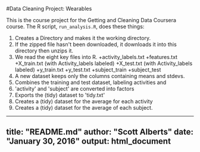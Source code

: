 #Data Cleaning Project: Wearables

This is the course project for the Getting and Cleaning Data Coursera course.
The R script, `run_analysis.R`, does these things:

1. Creates a Directory and makes it the working directory.
2. If the zipped file hasn't been downloaded, it downloads it into this directory then unzips it.
3. We read the eight key files into R.
+activity_labels.txt
+features.txt
+X_train.txt (with Activity_labels labeled)
+X_test.txt (with Activity_labels labeled)
+y_train.txt
+y_test.txt
+subject_train
+subject_test
4. A new dataset keeps only the columns containing means and stdevs.
5. Combines the training and test dataset, labeling activities and 
6. 'activity' and 'subject' are converted into factors
7. Exports the (tidy) dataset to 'tidy.txt'
8. Creates a (tidy) dataset for the average for each activity
9. Creates a (tidy) dataset for the average of each subject.

---
title: "README.md"
author: "Scott Alberts"
date: "January 30, 2016"
output: html_document
---